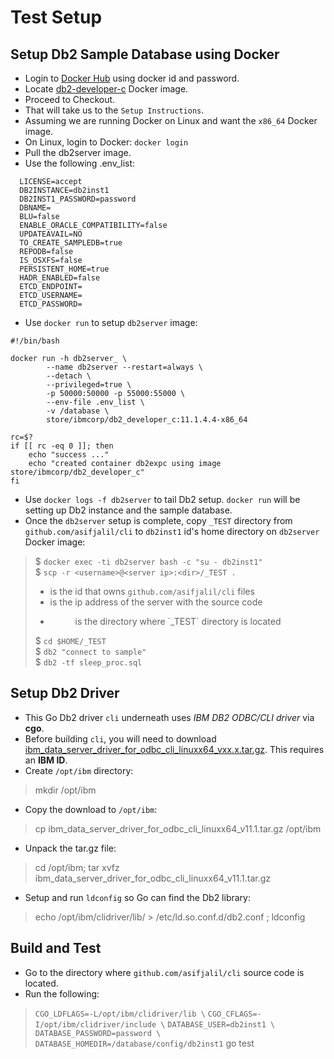 # Test Setup

## Setup Db2 Sample Database using Docker

* Login to [Docker Hub](https://hub.docker.com) using docker id and password.
* Locate [db2-developer-c](https://hub.docker.com/_/db2-developer-c-edition) Docker image.
* Proceed to Checkout.
* That will take us to the `Setup Instructions`.
* Assuming we are running Docker on Linux and want the `x86_64` Docker image.
* On Linux, login to Docker: `docker login`
* Pull the db2server image.
* Use the following .env_list:

```
  LICENSE=accept  
  DB2INSTANCE=db2inst1  
  DB2INST1_PASSWORD=password  
  DBNAME=  
  BLU=false  
  ENABLE_ORACLE_COMPATIBILITY=false  
  UPDATEAVAIL=NO  
  TO_CREATE_SAMPLEDB=true  
  REPODB=false  
  IS_OSXFS=false  
  PERSISTENT_HOME=true  
  HADR_ENABLED=false  
  ETCD_ENDPOINT=  
  ETCD_USERNAME=  
  ETCD_PASSWORD=  
```

* Use `docker run` to setup `db2server` image:

```shell
#!/bin/bash

docker run -h db2server_ \
        --name db2server --restart=always \
        --detach \
        --privileged=true \
        -p 50000:50000 -p 55000:55000 \
        --env-file .env_list \
        -v /database \
        store/ibmcorp/db2_developer_c:11.1.4.4-x86_64

rc=$?
if [[ rc -eq 0 ]]; then
    echo "success ..."
    echo "created container db2expc using image store/ibmcorp/db2_developer_c"
fi
```
* Use `docker logs -f db2server` to tail Db2 setup. `docker run`
will be setting up Db2 instance and the sample database.
* Once the `db2server` setup is complete, copy `_TEST` directory from `github.com/asifjalil/cli`
to `db2inst1` id's home directory on `db2server` Docker image:
> $ `docker exec -ti db2server bash -c "su - db2inst1"`  
> $ `scp -r <username>@<server ip>:<dir>/_TEST .`  
> * <username> is the id that owns `github.com/asifjalil/cli` files  
> * <server ip> is the ip address of the server with the source code  
> * <dir> is the directory where `_TEST` directory is located  
>  
> $ `cd $HOME/_TEST`  
> $ `db2 "connect to sample"`  
> $ `db2 -tf sleep_proc.sql`  

## Setup Db2 Driver
* This Go Db2 driver `cli` underneath uses _IBM DB2 ODBC/CLI
driver_ via **cgo**.
* Before building `cli`, you will need to
download [ibm_data_server_driver_for_odbc_cli_linuxx64_vxx.x.tar.gz](https://www-01.ibm.com/marketing/iwm/iwm/web/download.do?source=swg-idsoc97&pageType=urx&S_PKG=linuxAMD64). This requires an **IBM ID**.
* Create `/opt/ibm` directory:
> mkdir /opt/ibm
* Copy the download to `/opt/ibm`:
> cp ibm_data_server_driver_for_odbc_cli_linuxx64_v11.1.tar.gz /opt/ibm
* Unpack the tar.gz file:
> cd /opt/ibm; tar xvfz ibm_data_server_driver_for_odbc_cli_linuxx64_v11.1.tar.gz
* Setup and run `ldconfig` so Go can find the Db2 library:
> echo /opt/ibm/clidriver/lib/ > /etc/ld.so.conf.d/db2.conf ; ldconfig

## Build and Test
* Go to the directory where `github.com/asifjalil/cli` source code is located.
* Run the following:
> `CGO_LDFLAGS=-L/opt/ibm/clidriver/lib \`
> `CGO_CFLAGS=-I/opt/ibm/clidriver/include \`
> `DATABASE_USER=db2inst1 \`
> `DATABASE_PASSWORD=password \`
> `DATABASE_HOMEDIR=/database/config/db2inst1` go test
